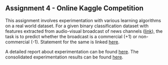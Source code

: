 ## Assignment 4 - Online Kaggle Competition

This assignment involves experimentation with various learning algorithms on a real world dataset. For a given binary classification dataset with features extracted from audio-visual broadcast of news channels ([link](https://www.kaggle.com/c/col-774-spring-2017)), the task is to predict whether the broadcast is a commercial (+1) or non-commercial (-1). Statement for the same is linked [here](./Statement.pdf).

A detailed report about experimentation can be found [here](./Report.pdf). The consolidated experimentation results can be found [here](./report).
